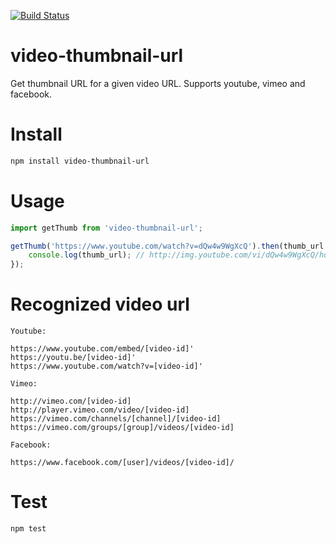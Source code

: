 [![Build Status](https://travis-ci.org/Producters/video-thumbnail-url.svg?branch=master)](https://travis-ci.org/Producters/video-thumbnail-url)

video-thumbnail-url
===========================

Get thumbnail URL for a given video URL. Supports youtube, vimeo and facebook.


# Install

```sh
npm install video-thumbnail-url
```

# Usage

```javascript
import getThumb from 'video-thumbnail-url';

getThumb('https://www.youtube.com/watch?v=dQw4w9WgXcQ').then(thumb_url => { // thumb_url is  url or null
    console.log(thumb_url); // http://img.youtube.com/vi/dQw4w9WgXcQ/hqdefault.jpg
});

```

# Recognized video url

```
Youtube:

https://www.youtube.com/embed/[video-id]'
https://youtu.be/[video-id]'
https://www.youtube.com/watch?v=[video-id]'

Vimeo:

http://vimeo.com/[video-id]
http://player.vimeo.com/video/[video-id]
https://vimeo.com/channels/[channel]/[video-id]
https://vimeo.com/groups/[group]/videos/[video-id]

Facebook:

https://www.facebook.com/[user]/videos/[video-id]/

```

# Test

```sh
npm test
```